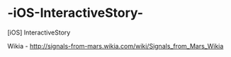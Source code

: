 # -iOS-InteractiveStory-
[iOS] InteractiveStory  

Wikia - http://signals-from-mars.wikia.com/wiki/Signals_from_Mars_Wikia

